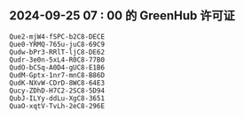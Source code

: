 ## 2024-09-25 07 : 00 的 GreenHub 许可证
```
Que2-mjW4-fSPC-b2C8-DECE
Que0-YRMQ-765u-juC8-69C9
Qudw-bPr3-RRlT-ljC8-DE62
Qudr-3e0n-5xL4-R0C8-77B0
QudO-bCSq-A0D4-gUC8-E1B6
QudM-Gptx-1nr7-mnC8-B86D
QudK-NXvW-CDrD-8WC8-64E3
Qucy-ZDhD-H7C2-2SC8-5D94
QubJ-ILYy-ddLu-XgC8-3651
QuaO-xqtV-TvLh-2eC8-296E
```
